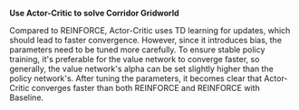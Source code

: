 **Use Actor-Critic to solve Corridor Gridworld**

Compared to REINFORCE, Actor-Critic uses TD learning for updates, which should lead to faster convergence. However, since it introduces bias, the parameters need to be tuned more carefully. To ensure stable policy training, it's preferable for the value network to converge faster, so generally, the value network's alpha can be set slightly higher than the policy network's. After tuning the parameters, it becomes clear that Actor-Critic converges faster than both REINFORCE and REINFORCE with Baseline.